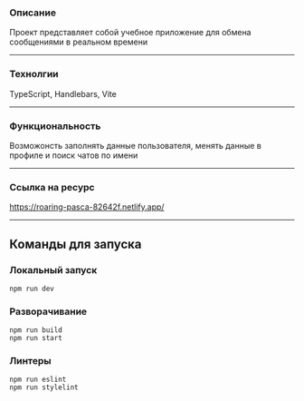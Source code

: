 ### Описание

Проект представляет собой учебное приложение для обмена сообщениями в реальном времени

---

### Технолгии

TypeScript, Handlebars, Vite

---

### Функциональность

Возможонсть заполнять данные пользователя, менять данные в профиле и поиск чатов по имени

---

### Ссылка на ресурс

https://roaring-pasca-82642f.netlify.app/

---

## Команды для запуска

### Локальный запуск
```
npm run dev
```

### Разворачивание
```
npm run build
npm run start
```
### Линтеры
```
npm run eslint
npm run stylelint
```
